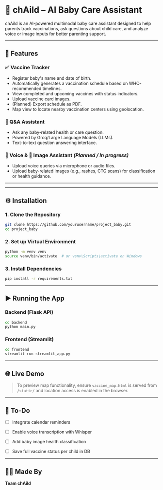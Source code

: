 
# 🤖 chAild – AI Baby Care Assistant

chAild is an AI-powered multimodal baby care assistant designed to help parents track vaccinations, ask questions about child care, and analyze voice or image inputs for better parenting support.

---

## 🚀 Features

### ✅ Vaccine Tracker
- Register baby's name and date of birth.
- Automatically generates a vaccination schedule based on WHO-recommended timelines.
- View completed and upcoming vaccines with status indicators.
- Upload vaccine card images.
- (Planned) Export schedule as PDF.
- Map view to locate nearby vaccination centers using geolocation.

### 🤔 Q&A Assistant
- Ask any baby-related health or care question.
- Powered by Groq/Large Language Models (LLMs).
- Text-to-text question answering interface.

### 🎤 Voice & 📸 Image Assistant *(Planned / In progress)*
- Upload voice queries via microphone or audio files.
- Upload baby-related images (e.g., rashes, CTG scans) for classification or health guidance.

---

<!-- ## 🛠️ Tech Stack

| Layer         | Tools Used                             |
|---------------|-----------------------------------------|
| Frontend      | `Streamlit`, `HTML/CSS`, `JavaScript`   |
| Backend       | `Flask`, `FastAPI` (optional), `APScheduler`, `TinyDB/SQLite` |
| AI Models     | `scikit-learn`, `transformers`, `BLIP`, `Whisper` |
| Map Services  | `Leaflet.js`, `OpenStreetMap`, `RoutingMachine` |
| Dev Tools     | `Git`, `VS Code`, `Postman`, `Python 3.10+` |

--- -->

---

## ⚙️ Installation

### 1. Clone the Repository

```bash
git clone https://github.com/yourusername/project_baby.git
cd project_baby
```

### 2. Set up Virtual Environment

```bash
python -m venv venv
source venv/bin/activate  # or venv\Scripts\activate on Windows
```

### 3. Install Dependencies

```bash
pip install -r requirements.txt
```

---

## ▶️ Running the App

### Backend (Flask API)

```bash
cd backend
python main.py
```

### Frontend (Streamlit)

```bash
cd frontend
streamlit run streamlit_app.py
```

---

## 🌐 Live Demo

> To preview map functionality, ensure `vaccine_map.html` is served from `/static/` and location access is enabled in the browser.

---

## 📌 To-Do

- [ ] Integrate calendar reminders
- [ ] Enable voice transcription with Whisper
- [ ] Add baby image health classification
- [ ] Save full vaccine status per child in DB


---

## 🙋‍♀️ Made By

**Team chAild**
